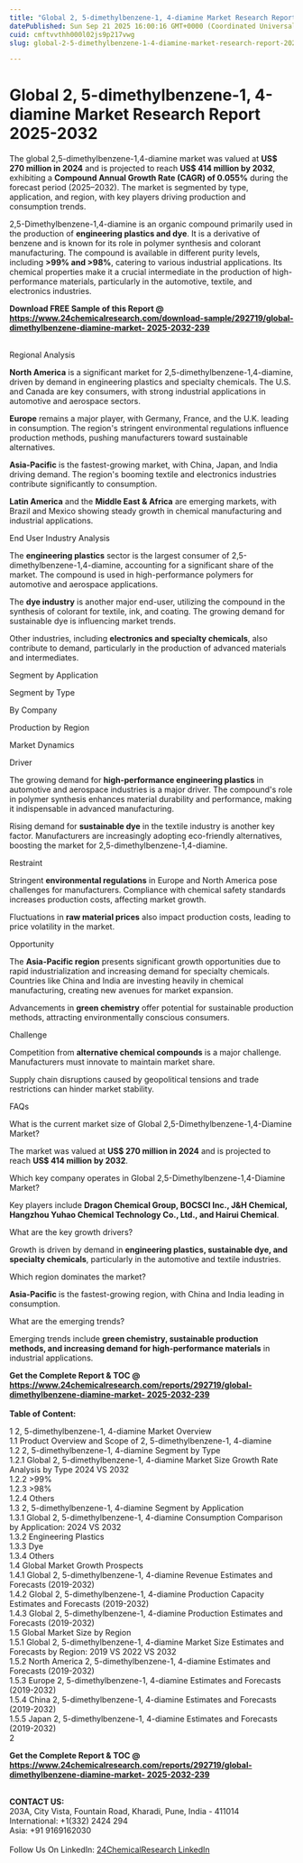 ```yaml
---
title: "Global 2, 5-dimethylbenzene-1, 4-diamine Market Research Report 2025-2032"
datePublished: Sun Sep 21 2025 16:00:16 GMT+0000 (Coordinated Universal Time)
cuid: cmftvvthh000l02js9p217vwg
slug: global-2-5-dimethylbenzene-1-4-diamine-market-research-report-2025-2032-1-1

---
```


# Global 2, 5-dimethylbenzene-1, 4-diamine Market Research Report 2025-2032

<p>The global 2,5-dimethylbenzene-1,4-diamine market was valued at <strong>US$ 270 million in 2024</strong> and is projected to reach <strong>US$ 414 million by 2032</strong>, exhibiting a <strong>Compound Annual Growth Rate (CAGR) of 0.055%</strong> during the forecast period (2025–2032). The market is segmented by type, application, and region, with key players driving production and consumption trends.</p><p>
</p><p>2,5-Dimethylbenzene-1,4-diamine is an organic compound primarily used in the production of <strong>engineering plastics and dye</strong>. It is a derivative of benzene and is known for its role in polymer synthesis and colorant manufacturing. The compound is available in different purity levels, including <strong>&gt;99% and &gt;98%</strong>, catering to various industrial applications. Its chemical properties make it a crucial intermediate in the production of high-performance materials, particularly in the automotive, textile, and electronics industries.</p><div><b>Download FREE Sample of this Report @ 
            <a href="https://www.24chemicalresearch.com/download-sample/292719/global-dimethylbenzene-diamine-market- 2025-2032-239">
            https://www.24chemicalresearch.com/download-sample/292719/global-dimethylbenzene-diamine-market- 2025-2032-239</a></b></div><br><p>
Regional Analysis</p><p>
</p><p><strong>North America</strong> is a significant market for 2,5-dimethylbenzene-1,4-diamine, driven by demand in engineering plastics and specialty chemicals. The U.S. and Canada are key consumers, with strong industrial applications in automotive and aerospace sectors.</p><p>
</p><p><strong>Europe</strong> remains a major player, with Germany, France, and the U.K. leading in consumption. The region's stringent environmental regulations influence production methods, pushing manufacturers toward sustainable alternatives.</p><p>
</p><p><strong>Asia-Pacific</strong> is the fastest-growing market, with China, Japan, and India driving demand. The region's booming textile and electronics industries contribute significantly to consumption.</p><p>
</p><p><strong>Latin America</strong> and the <strong>Middle East &amp; Africa</strong> are emerging markets, with Brazil and Mexico showing steady growth in chemical manufacturing and industrial applications.</p><p>
End User Industry Analysis</p><p>
</p><p>The <strong>engineering plastics</strong> sector is the largest consumer of 2,5-dimethylbenzene-1,4-diamine, accounting for a significant share of the market. The compound is used in high-performance polymers for automotive and aerospace applications.</p><p>
</p><p>The <strong>dye industry</strong> is another major end-user, utilizing the compound in the synthesis of colorant for textile, ink, and coating. The growing demand for sustainable dye is influencing market trends.</p><p>
</p><p>Other industries, including <strong>electronics and specialty chemicals</strong>, also contribute to demand, particularly in the production of advanced materials and intermediates.</p><p>
Segment by Application</p><p>
</p><p>
Segment by Type</p><p>
</p><p>
By Company</p><p>
</p><p>
Production by Region</p><p>
</p><p>
Market Dynamics</p><p>
Driver</p><p>
</p><p>The growing demand for <strong>high-performance engineering plastics</strong> in automotive and aerospace industries is a major driver. The compound's role in polymer synthesis enhances material durability and performance, making it indispensable in advanced manufacturing.</p><p>
</p><p>Rising demand for <strong>sustainable dye</strong> in the textile industry is another key factor. Manufacturers are increasingly adopting eco-friendly alternatives, boosting the market for 2,5-dimethylbenzene-1,4-diamine.</p><p>
Restraint</p><p>
</p><p>Stringent <strong>environmental regulations</strong> in Europe and North America pose challenges for manufacturers. Compliance with chemical safety standards increases production costs, affecting market growth.</p><p>
</p><p>Fluctuations in <strong>raw material prices</strong> also impact production costs, leading to price volatility in the market.</p><p>
Opportunity</p><p>
</p><p>The <strong>Asia-Pacific region</strong> presents significant growth opportunities due to rapid industrialization and increasing demand for specialty chemicals. Countries like China and India are investing heavily in chemical manufacturing, creating new avenues for market expansion.</p><p>
</p><p>Advancements in <strong>green chemistry</strong> offer potential for sustainable production methods, attracting environmentally conscious consumers.</p><p>
Challenge</p><p>
</p><p>Competition from <strong>alternative chemical compounds</strong> is a major challenge. Manufacturers must innovate to maintain market share.</p><p>
</p><p>Supply chain disruptions caused by geopolitical tensions and trade restrictions can hinder market stability.</p><p>
FAQs</p><p>
What is the current market size of Global 2,5-Dimethylbenzene-1,4-Diamine Market?</p><p>
</p><p>The market was valued at <strong>US$ 270 million in 2024</strong> and is projected to reach <strong>US$ 414 million by 2032</strong>.</p><p>
Which key company operates in Global 2,5-Dimethylbenzene-1,4-Diamine Market?</p><p>
</p><p>Key players include <strong>Dragon Chemical Group, BOCSCI Inc., J&amp;H Chemical, Hangzhou Yuhao Chemical Technology Co., Ltd., and Hairui Chemical</strong>.</p><p>
What are the key growth drivers?</p><p>
</p><p>Growth is driven by demand in <strong>engineering plastics, sustainable dye, and specialty chemicals</strong>, particularly in the automotive and textile industries.</p><p>
Which region dominates the market?</p><p>
</p><p><strong>Asia-Pacific</strong> is the fastest-growing region, with China and India leading in consumption.</p><p>
What are the emerging trends?</p><p>
</p><p>Emerging trends include <strong>green chemistry, sustainable production methods, and increasing demand for high-performance materials</strong> in industrial applications.</p>

<div><b>Get the Complete Report & TOC @ 
            <a href="https://www.24chemicalresearch.com/reports/292719/global-dimethylbenzene-diamine-market- 2025-2032-239">
            https://www.24chemicalresearch.com/reports/292719/global-dimethylbenzene-diamine-market- 2025-2032-239</a></b></div><br>
            <b>Table of Content:</b><p>1 2, 5-dimethylbenzene-1, 4-diamine Market Overview<br />
    1.1 Product Overview and Scope of 2, 5-dimethylbenzene-1, 4-diamine<br />
    1.2 2, 5-dimethylbenzene-1, 4-diamine Segment by Type<br />
        1.2.1 Global 2, 5-dimethylbenzene-1, 4-diamine Market Size Growth Rate Analysis by Type 2024 VS 2032<br />
        1.2.2 >99%<br />
        1.2.3 >98%<br />
        1.2.4 Others<br />
    1.3 2, 5-dimethylbenzene-1, 4-diamine Segment by Application<br />
        1.3.1 Global 2, 5-dimethylbenzene-1, 4-diamine Consumption Comparison by Application: 2024 VS 2032<br />
        1.3.2 Engineering Plastics<br />
        1.3.3 Dye<br />
        1.3.4 Others<br />
    1.4 Global Market Growth Prospects<br />
        1.4.1 Global 2, 5-dimethylbenzene-1, 4-diamine Revenue Estimates and Forecasts (2019-2032)<br />
        1.4.2 Global 2, 5-dimethylbenzene-1, 4-diamine Production Capacity Estimates and Forecasts (2019-2032)<br />
        1.4.3 Global 2, 5-dimethylbenzene-1, 4-diamine Production Estimates and Forecasts (2019-2032)<br />
    1.5 Global Market Size by Region<br />
        1.5.1 Global 2, 5-dimethylbenzene-1, 4-diamine Market Size Estimates and Forecasts by Region: 2019 VS 2022 VS 2032<br />
        1.5.2 North America 2, 5-dimethylbenzene-1, 4-diamine Estimates and Forecasts (2019-2032)<br />
        1.5.3 Europe 2, 5-dimethylbenzene-1, 4-diamine Estimates and Forecasts (2019-2032)<br />
        1.5.4 China 2, 5-dimethylbenzene-1, 4-diamine Estimates and Forecasts (2019-2032)<br />
        1.5.5 Japan 2, 5-dimethylbenzene-1, 4-diamine Estimates and Forecasts (2019-2032)<br />
2 </p>

<div><b>Get the Complete Report & TOC @ 
            <a href="https://www.24chemicalresearch.com/reports/292719/global-dimethylbenzene-diamine-market- 2025-2032-239">
            https://www.24chemicalresearch.com/reports/292719/global-dimethylbenzene-diamine-market- 2025-2032-239</a></b></div><br>

<b>CONTACT US:</b><br>
            203A, City Vista, Fountain Road, Kharadi, Pune, India - 411014<br>
            International: +1(332) 2424 294<br>
            Asia: +91 9169162030 <br><br>
            Follow Us On LinkedIn: <a href="https://www.linkedin.com/company/24chemicalresearch/">24ChemicalResearch LinkedIn</a>